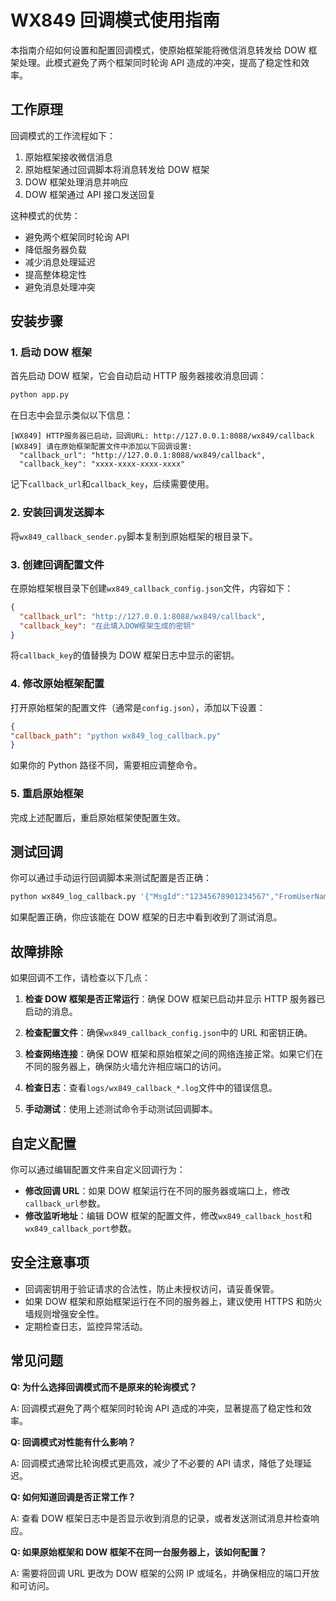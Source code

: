 # WX849 回调模式使用指南

本指南介绍如何设置和配置回调模式，使原始框架能将微信消息转发给 DOW 框架处理。此模式避免了两个框架同时轮询 API 造成的冲突，提高了稳定性和效率。

## 工作原理

回调模式的工作流程如下：

1. 原始框架接收微信消息
2. 原始框架通过回调脚本将消息转发给 DOW 框架
3. DOW 框架处理消息并响应
4. DOW 框架通过 API 接口发送回复

这种模式的优势：

- 避免两个框架同时轮询 API
- 降低服务器负载
- 减少消息处理延迟
- 提高整体稳定性
- 避免消息处理冲突

## 安装步骤

### 1. 启动 DOW 框架

首先启动 DOW 框架，它会自动启动 HTTP 服务器接收消息回调：

```bash
python app.py
```

在日志中会显示类似以下信息：

```
[WX849] HTTP服务器已启动，回调URL: http://127.0.0.1:8088/wx849/callback
[WX849] 请在原始框架配置文件中添加以下回调设置:
  "callback_url": "http://127.0.0.1:8088/wx849/callback",
  "callback_key": "xxxx-xxxx-xxxx-xxxx"
```

记下`callback_url`和`callback_key`，后续需要使用。

### 2. 安装回调发送脚本

将`wx849_callback_sender.py`脚本复制到原始框架的根目录下。

### 3. 创建回调配置文件

在原始框架根目录下创建`wx849_callback_config.json`文件，内容如下：

```json
{
  "callback_url": "http://127.0.0.1:8088/wx849/callback",
  "callback_key": "在此填入DOW框架生成的密钥"
}
```

将`callback_key`的值替换为 DOW 框架日志中显示的密钥。

### 4. 修改原始框架配置

打开原始框架的配置文件（通常是`config.json`），添加以下设置：

```json
{
"callback_path": "python wx849_log_callback.py"
}
```

如果你的 Python 路径不同，需要相应调整命令。

### 5. 重启原始框架

完成上述配置后，重启原始框架使配置生效。

## 测试回调

你可以通过手动运行回调脚本来测试配置是否正确：

```bash
python wx849_log_callback.py '{"MsgId":"12345678901234567","FromUserName":"wxid_test123","ToUserName":"filehelper","Content":"这是一条测试消息","Type":1,"CreateTime":1617960123}'
```

如果配置正确，你应该能在 DOW 框架的日志中看到收到了测试消息。

## 故障排除

如果回调不工作，请检查以下几点：

1. **检查 DOW 框架是否正常运行**：确保 DOW 框架已启动并显示 HTTP 服务器已启动的消息。

2. **检查配置文件**：确保`wx849_callback_config.json`中的 URL 和密钥正确。

3. **检查网络连接**：确保 DOW 框架和原始框架之间的网络连接正常。如果它们在不同的服务器上，确保防火墙允许相应端口的访问。

4. **检查日志**：查看`logs/wx849_callback_*.log`文件中的错误信息。

5. **手动测试**：使用上述测试命令手动测试回调脚本。

## 自定义配置

你可以通过编辑配置文件来自定义回调行为：

- **修改回调 URL**：如果 DOW 框架运行在不同的服务器或端口上，修改`callback_url`参数。
- **修改监听地址**：编辑 DOW 框架的配置文件，修改`wx849_callback_host`和`wx849_callback_port`参数。

## 安全注意事项

- 回调密钥用于验证请求的合法性，防止未授权访问，请妥善保管。
- 如果 DOW 框架和原始框架运行在不同的服务器上，建议使用 HTTPS 和防火墙规则增强安全性。
- 定期检查日志，监控异常活动。

## 常见问题

**Q: 为什么选择回调模式而不是原来的轮询模式？**

A: 回调模式避免了两个框架同时轮询 API 造成的冲突，显著提高了稳定性和效率。

**Q: 回调模式对性能有什么影响？**

A: 回调模式通常比轮询模式更高效，减少了不必要的 API 请求，降低了处理延迟。

**Q: 如何知道回调是否正常工作？**

A: 查看 DOW 框架日志中是否显示收到消息的记录，或者发送测试消息并检查响应。

**Q: 如果原始框架和 DOW 框架不在同一台服务器上，该如何配置？**

A: 需要将回调 URL 更改为 DOW 框架的公网 IP 或域名，并确保相应的端口开放和可访问。

